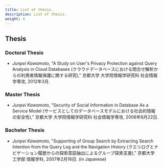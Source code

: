 ```yaml
---
title: List of thesis.
description: List of thesis.
weight: 4
---
```


## Thesis
### Doctoral Thesis
* *Junpei Kawamoto*,
  "A Study on User's Privacy Protection against Query Analysis in Cloud Databases (クラウドデータベースにおける問合せ解析からの利用者情報保護に関する研究),"
  京都大学 大学院情報学研究科 社会情報学専攻, 2012年3月.  

### Master Thesis
* *Junpei Kawamoto*,
  "Security of Social Information in Database As a Service Model (サービスとしてのデータベースモデルにおける社会的情報の安全性),"
  京都大学 大学院情報学研究科 社会情報学専攻, 2008年8月22日.  


### Bachelor Thesis
* *Junpei Kawamoto*,
  "Supporting of Group Search by Extracting Search Intention from the Query Log and the Navigation History (クエリログとナビゲーション履歴からの探索意図抽出によるグループ探索支援),"
  京都大学 工学部 情報学科, 2007年2月16日. (in Japanese)
